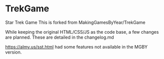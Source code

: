 # TrekGame
Star Trek Game
This is forked from MakingGamesByYear/TrekGame

While keeping the original HTML/CSS/JS as the code base, a few changes are planned. These are detailed in the changelog.md

https://almy.us/sst.html had some features not available in the MGBY version.

